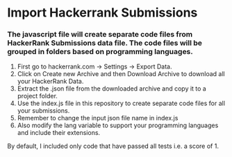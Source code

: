 # Import Hackerrank Submissions

### The javascript file will create separate code files from HackerRank Submissions data file. The code files will be grouped in folders based on programming languages.


1. First go to hackerrank.com -> Settings -> Export Data.
2. Click on Create new Archive and then Download Archive to download all your HackerRank Data.
3. Extract the .json file from the downloaded archive and copy it to a project folder.
4. Use the index.js file in this repository to create separate code files for all your submissions.
5. Remember to change the input json file name in index.js
6. Also modify the lang variable to support your programming languages and include their extensions.

By default, I included only code that have passed all tests i.e. a score of 1.
